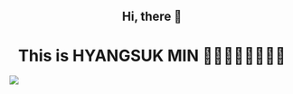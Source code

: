 <div align = center><h2> Hi, there 👋 </h2></div>

<div align = center><h1> This is HYANGSUK MIN 🏃‍♀️🏃‍♀️🤸‍♀️🤸‍♀️ </h1></div>

<img src="https://img.shields.io/badge/Python-3766AB?style=flat-square&logo=Python&logoColor=white"/></a>

<!--
**HyangsukMin/HyangsukMin** is a ✨ _special_ ✨ repository because its `README.md` (this file) appears on your GitHub profile.

Here are some ideas to get you started:

- 🔭 I’m currently working on ...
- 🌱 I’m currently learning ...
- 👯 I’m looking to collaborate on ...
- 🤔 I’m looking for help with ...
- 💬 Ask me about ...
- 📫 How to reach me: ...
- 😄 Pronouns: ...
- ⚡ Fun fact: ...
-->

